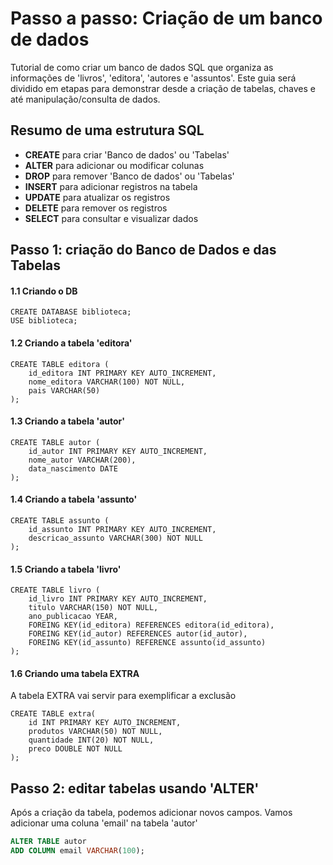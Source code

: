 # Passo a passo: Criação de um banco de dados
Tutorial de como criar um banco de dados SQL que organiza as informações de 'livros', 'editora', 'autores e 'assuntos'.
Este guia será dividido em etapas para demonstrar desde a criação de tabelas, chaves e até manipulação/consulta de dados.

## Resumo de uma estrutura SQL
* __CREATE__ para criar 'Banco de dados' ou 'Tabelas'
* __ALTER__ para adicionar ou modificar colunas
* __DROP__ para remover 'Banco de dados' ou 'Tabelas'
* __INSERT__ para adicionar registros na tabela
* __UPDATE__ para atualizar os registros
* __DELETE__ para remover os registros
* __SELECT__ para consultar e visualizar dados 

## Passo 1: criação do Banco de Dados e das Tabelas
#### 1.1 Criando o DB

```
CREATE DATABASE biblioteca;
USE biblioteca;
```

#### 1.2 Criando a tabela 'editora'
```
CREATE TABLE editora (
    id_editora INT PRIMARY KEY AUTO_INCREMENT,
    nome_editora VARCHAR(100) NOT NULL,
    pais VARCHAR(50)
);
```

#### 1.3 Criando a tabela 'autor'
```
CREATE TABLE autor (
    id_autor INT PRIMARY KEY AUTO_INCREMENT,
    nome_autor VARCHAR(200),
    data_nascimento DATE
);
```

#### 1.4 Criando a tabela 'assunto'
```
CREATE TABLE assunto (
    id_assunto INT PRIMARY KEY AUTO_INCREMENT,
    descricao_assunto VARCHAR(300) NOT NULL
);
```
#### 1.5 Criando a tabela 'livro'
```
CREATE TABLE livro (
    id_livro INT PRIMARY KEY AUTO_INCREMENT,
    titulo VARCHAR(150) NOT NULL,
    ano_publicacao YEAR,
    FOREING KEY(id_editora) REFERENCES editora(id_editora),
    FOREING KEY(id_autor) REFERENCES autor(id_autor),
    FOREING KEY(id_assunto) REFERENCE assunto(id_assunto)
);
```
#### 1.6 Criando uma tabela EXTRA
A tabela EXTRA vai servir para exemplificar a exclusão

```
CREATE TABLE extra(
    id INT PRIMARY KEY AUTO_INCREMENT,
    produtos VARCHAR(50) NOT NULL,
    quantidade INT(20) NOT NULL,
    preco DOUBLE NOT NULL
);
```

## Passo 2: editar tabelas usando 'ALTER'
Após a criação da tabela, podemos adicionar novos campos. Vamos adicionar uma coluna 'email' na tabela 'autor'

```SQL
ALTER TABLE autor
ADD COLUMN email VARCHAR(100);
```
